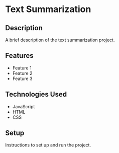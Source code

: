 # Text Summarization

## Description

A brief description of the text summarization project.

## Features

- Feature 1
- Feature 2
- Feature 3

## Technologies Used

- JavaScript
- HTML
- CSS

## Setup

Instructions to set up and run the project.
